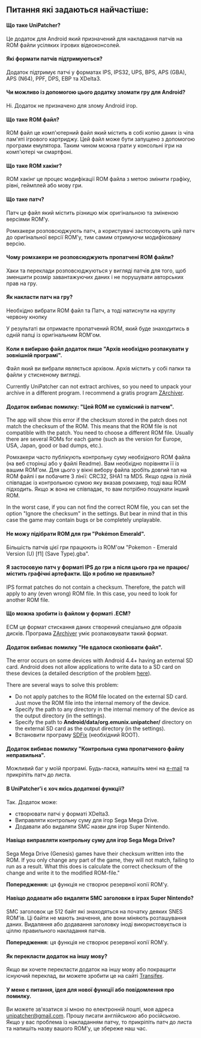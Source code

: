 ## Питання які задаються найчастіше:

#### Що таке UniPatcher?

Це додаток для Android який призначений для накладання патчів на ROM файли усіляких ігрових відеоконсолей.

#### Які формати патчів підтримуються?

Додаток підтримує патчі у форматах IPS, IPS32, UPS, BPS, APS (GBA), APS (N64), PPF, DPS, EBP та XDelta3.

#### Чи можливо із допомогою цього додатку зломати гру для Android?

Ні. Додаток не призначено для злому Android ігор.

#### Що таке ROM файл?

ROM файл це комп'ютерний файл який містить в собі копію даних із чіпа пам'яті ігрового картриджу. Цей файл може бути запущено з допомогою програми емулятора. Таким чином можна грати у консольні ігри на комп'ютері чи смартфоні.

#### Що таке ROM хакінг?

ROM хакінг це процес модифікації ROM файла з метою змінити графіку, рівні, геймплей або мову гри.

#### Що таке патч?

Патч це файл який містить різницю між оригінальною та зміненою версіями ROM'у.

Ромхакери розповсюджують патч, а користувачі застосовують цей патч до оригінальної версії ROM'у, тим самим отримуючи модифіковану версію.

#### Чому ромхакери не розповсюджують пропатчені ROM файли?

Хаки та переклади розповсюджуються у вигляді патчів для того, щоб зменшити розмір завантажуючих даних і не порушувати авторських прав на гру.

#### Як накласти патч на гру?

Необхідно вибрати ROM файл та Патч, а тоді натиснути на круглу червону кнопку

У результаті ви отримаєте пропатчений ROM, який буде знаходитись в одній папці із оригінальним ROM'ом.

#### Коли я вибираю файл додаток пише "Архів необхідно розпакувати у зовнішній програмі".

Файл який ви вибрали являється архівом. Архів містить у собі папки та файли у стисненому вигляді.

Currently UniPatcher can not extract archives, so you need to unpack your archive in a different program. I recommend a gratis program [ZArchiver](https://play.google.com/store/apps/details?id=ru.zdevs.zarchiver).

#### Додаток вибиває помилку: "Цей ROM не сувмісний із патчем".

The app will show this error if the checksum stored in the patch does not match the checksum of the ROM. This means that the ROM file is not compatible with the patch. You need to choose a different ROM file. Usually there are several ROMs for each game (such as the version for Europe, USA, Japan, good or bad dumps, etc.).

Ромхакери часто публікують контрольну суму необхідного ROM файла (на веб сторінці або у файлі Readme). Вам необхідно порівняти її із вашим ROM'ом. Для цього у вікні вибору файла зробіть довгий тап на ROM файлі і ви побачите 3 лінії: CRC32, SHA1 та MD5. Якщо одна із ліній співпадає із контрольною сумою яку вказав ромхакер, тоді ваш ROM підходить. Якщо ж вона не співпадає, то вам потрібно пошукати інший ROM.

In the worst case, if you can not find the correct ROM file, you can set the option "Ignore the checksum" in the settings. But bear in mind that in this case the game may contain bugs or be completely unplayable.

#### Не можу підібрати ROM для гри "Pokémon Emerald".

Більшість патчів цієї гри працюють із ROM'ом "Pokemon - Emerald Version (U) \[f1\] (Save Type).gba".

#### Я застосовую патч у форматі IPS до гри а після цього гра не працює/містить графічні артефакти. Що я роблю не правильно?

IPS format patches do not contain a checksum. Therefore, the patch will apply to any (even wrong) ROM file. In this case, you need to look for another ROM file.

#### Що можна зробити із файлом у форматі .ECM?

ECM це формат стискання даних створений спеціально для образів дисків. Програма [ZArchiver](https://play.google.com/store/apps/details?id=ru.zdevs.zarchiver) уміє розпаковувати такий формат.

#### Додаток вибиває помилку "Не вдалося скопіювати файл".

The error occurs on some devices with Android 4.4+ having an external SD card. Android does not allow applications to write data to a SD card on these devices (a detailed description of the problem [here](http://www.androidpolice.com/2014/02/17/external-blues-google-has-brought-big-changes-to-sd-cards-in-kitkat-and-even-samsung-may-be-implementing-them/)).

There are several ways to solve this problem:

- Do not apply patches to the ROM file located on the external SD card. Just move the ROM file into the internal memory of the device.
- Specify the path to any directory in the internal memory of the device as the output directory (in the settings).
- Specify the path to **Android/data/org.emunix.unipatcher/** directory on the external SD card as the output directory (in the settings).
- Встановити програму [SDFix](https://play.google.com/store/apps/details?id=nextapp.sdfix) (необхідний ROOT).

#### Додаток вибиває помилку "Контрольна сума пропатченого файлу неправильна".

Можливий баг у моїй програмі. Будь-ласка, напишіть мені на [e-mail](mailto:unipatcher@gmail.com) та прикріпіть патч до листа.

#### В UniPatcher'і є хоч якісь додаткові функції?

Так. Додаток може:

- створювати патчі у форматі XDelta3.
- Виправляти контрольну суму для ігор Sega Mega Drive.
- Додавати або видаляти SMC назви для ігор Super Nintendo.

#### Навіщо виправляти контрольну суму для ігор Sega Mega Drive?

Sega Mega Drive (Genesis) games have their checksum written into the ROM. If you only change any part of the game, they will not match, failing to run as a result. What this does is calculate the correct checksum of the change and write it to the modified ROM-file."

**Попередження:** ця функція не створює резервної копії ROM'у.

#### Навіщо додавати або видаляти SMC заголовки в іграх Super Nintendo?

SMC заголовок це 512 байт які знаходяться на початку деяких SNES ROM'ів. Ці байти не мають значення, але вони міняють розташування даних. Видаляння або додавання заголовку іноді використовується із ціллю правильного накладання патчів.

**Попередження:** ця функція не створює резервної копії ROM'у.

#### Як перекласти додаток на іншу мову?

Якщо ви хочете перекласти додаток на іншу мову або покращити існуючий переклад, ви можете зробити це на сайті [Transifex](https://www.transifex.com/unipatcher/unipatcher/dashboard/).

#### У мене є питання, ідея для нової функції або повідомлення про помилку.

Ви можете зв'язатися зі мною по електронній пошті, моя адреса <unipatcher@gmail.com>. Прошу писати англійською або російською. Якщо у вас проблема із накладанням патчу, то прикріпіть патч до листа та напишіть назву вашого ROM'у, це збереже наш час.